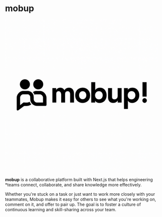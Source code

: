 # mobup

![logo](./public/logo.png)

**mobup** is a collaborative platform built with Next.js that helps engineering
\*teams connect, collaborate, and share knowledge more effectively.

Whether you're stuck on a task or just want to work more closely with your
teammates, Mobup makes it easy for others to see what you're working on, comment
on it, and offer to pair up. The goal is to foster a culture of continuous
learning and skill-sharing across your team.
